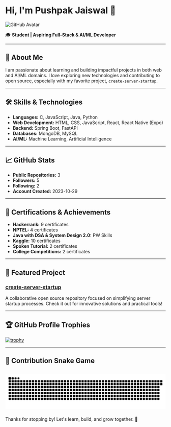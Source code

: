 # Hi, I'm Pushpak Jaiswal 👋

  ![GitHub Avatar](https://avatars.githubusercontent.com/u/149317014?v=4)

🎓 **Student | Aspiring Full-Stack & AI/ML Developer**

---

## 🚀 About Me

I am passionate about learning and building impactful projects in both web and AI/ML domains. I love exploring new technologies and contributing to open source, especially with my favorite project, [`create-server-startup`](https://github.com/PUSHPAK-JAISWAL/create-server-startup).

---

## 🛠️ Skills & Technologies

- **Languages:** C, JavaScript, Java, Python
- **Web Development:** HTML, CSS, JavaScript, React, React Native (Expo)
- **Backend:** Spring Boot, FastAPI
- **Databases:** MongoDB, MySQL
- **AI/ML:** Machine Learning, Artificial Intelligence

---

## 📈 GitHub Stats

- **Public Repositories:** 3
- **Followers:** 5
- **Following:** 2
- **Account Created:** 2023-10-29

---

## 🌟 Certifications & Achievements

- **Hackerrank:** 9 certificates
- **NPTEL:** 4 certificates
- **Java with DSA & System Design 2.0:** PW Skills
- **Kaggle:** 10 certificates
- **Spoken Tutorial:** 2 certificates
- **College Competitions:** 2 certificates

---

## 📂 Featured Project

### [create-server-startup](https://github.com/PUSHPAK-JAISWAL/create-server-startup)
A collaborative open source repository focused on simplifying server startup processes. Check it out for innovative solutions and practical tools!

---

## 🏆 GitHub Profile Trophies

[![trophy](https://github-profile-trophy.vercel.app/?username=PUSHPAK-JAISWAL&theme=gruvbox)](https://github.com/ryo-ma/github-profile-trophy)

---

## 🐍 Contribution Snake Game

![GitHub Contribution Snake dark](./dist/github-contribution-grid-snake-dark.svg)
---

Thanks for stopping by! Let's learn, build, and grow together. 🚀
